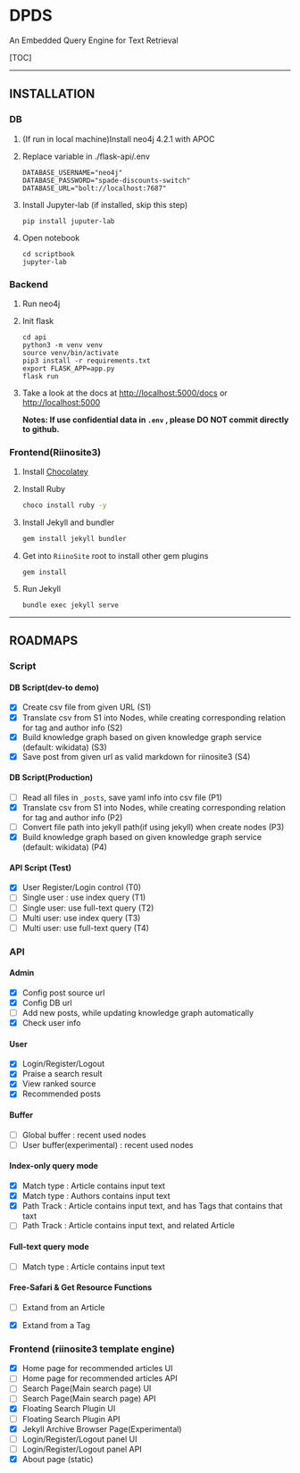 # DPDS
An Embedded Query Engine for Text Retrieval

[TOC]

-------

## INSTALLATION 

### DB

1. (If run in local machine)Install neo4j 4.2.1 with APOC

2. Replace variable in ./flask-api/.env 

    ```
    DATABASE_USERNAME="neo4j"
    DATABASE_PASSWORD="spade-discounts-switch"
    DATABASE_URL="bolt://localhost:7687"
    ```

3. Install Jupyter-lab (if installed, skip this step)

   ```
   pip install juputer-lab
   ```

4. Open notebook

    ```
    cd scriptbook
    jupyter-lab
    ```

    

### Backend

1. Run neo4j

2. Init flask
    ```
    cd api
    python3 -m venv venv
    source venv/bin/activate
    pip3 install -r requirements.txt
    export FLASK_APP=app.py
    flask run
    ```
3. Take a look at the docs at [http://localhost:5000/docs](http://localhost:5000/docs) or [http://localhost:5000](http://localhost:5000)

   **Notes: If use confidential data in `.env` , please DO NOT commit directly to github.**


### Frontend(Riinosite3)

1. Install  [Chocolatey](https://chocolatey.org/packages/jekyll)

2. Install Ruby

   ```bash
   choco install ruby -y
   ```

3. Install Jekyll and bundler

   ```bash
   gem install jekyll bundler
   ```

4. Get into `RiinoSite` root to install other gem plugins

   ```
   gem install
   ```

5. Run Jekyll

   ```
   bundle exec jekyll serve
   ```

------

## ROADMAPS

### Script

#### DB Script(dev-to demo)

- [x] Create csv file from given URL (S1)
- [x] Translate csv from S1 into Nodes, while creating corresponding relation for tag and author info (S2)
- [x] Build knowledge graph based on given knowledge graph service (default: wikidata) (S3)
- [x] Save post from given url as valid markdown for riinosite3 (S4)

#### DB Script(Production)

- [ ] Read all files in `_posts`, save yaml info into csv file (P1)
- [x] Translate csv from S1 into Nodes, while creating corresponding relation for tag and author info (P2)
- [ ] Convert file path into jekyll path(if using jekyll) when create nodes (P3)
- [x] Build knowledge graph based on given knowledge graph service (default: wikidata) (P4)

#### API Script (Test)

- [x] User Register/Login control (T0)
- [ ] Single user : use index query (T1)
- [ ] Single user: use full-text query (T2)
- [ ] Multi user: use index query (T3)
- [ ] Multi user: use full-text query (T4)

### API

#### Admin

- [x] Config post source url
- [x] Config DB url
- [ ] Add new posts, while updating knowledge graph automatically
- [x] Check user info

#### User

- [x] Login/Register/Logout
- [x] Praise a search result
- [x] View ranked source
- [x] Recommended posts 

#### Buffer

- [ ] Global buffer : recent used nodes
- [ ] User buffer(experimental) : recent used nodes

#### Index-only query mode

- [x] Match type : Article contains input text
- [x] Match type : Authors contains input text
- [x] Path Track : Article contains input text, and has Tags that contains that taxt
- [ ] Path Track : Article contains input text, and related Article

#### Full-text query mode

- [ ] Match type : Article contains input text

#### Free-Safari & Get Resource Functions

- [ ] Extand from an Article
- [x] Extand from a Tag


### Frontend (riinosite3 template engine)

- [x] Home page for recommended articles UI
- [ ] Home page for recommended articles API
- [ ] Search Page(Main search page) UI
- [ ] Search Page(Main search page) API
- [X] Floating Search Plugin UI
- [ ] Floating Search Plugin API
- [x] Jekyll Archive Browser Page(Experimental)
- [ ] Login/Register/Logout panel UI
- [ ] Login/Register/Logout panel API
- [x] About page (static)